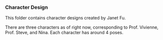 ### Character Design

This folder contains character designs created by Janet Fu. 

There are three characters as of right now, corresponding to Prof. Vivienne, Prof. Steve, and Nina. Each character has around 4 poses. 
